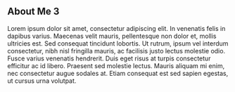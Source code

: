 ## About Me 3


Lorem ipsum dolor sit amet, consectetur adipiscing elit. In venenatis felis in dapibus varius. Maecenas velit mauris, pellentesque non dolor et, mollis ultricies est. Sed consequat tincidunt lobortis. Ut rutrum, ipsum vel interdum consectetur, nibh nisl fringilla mauris, ac facilisis justo lectus molestie odio. Fusce varius venenatis hendrerit. Duis eget risus at turpis consectetur efficitur ac id libero. Praesent sed molestie lectus. Mauris aliquam mi enim, nec consectetur augue sodales at. Etiam consequat est sed sapien egestas, ut cursus urna volutpat.